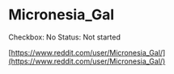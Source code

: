 # Micronesia_Gal

Checkbox: No
Status: Not started

[https://www.reddit.com/user/Micronesia_Gal/](https://www.reddit.com/user/Micronesia_Gal/)